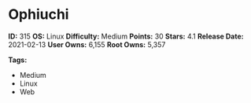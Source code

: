 # Ophiuchi

**ID:** 315
**OS:** Linux
**Difficulty:** Medium
**Points:** 30
**Stars:** 4.1
**Release Date:** 2021-02-13
**User Owns:** 6,155
**Root Owns:** 5,357

**Tags:**
- Medium
- Linux
- Web

